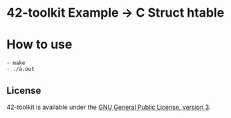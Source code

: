 42-toolkit	Example -> C Struct htable
==========

# How to use

    - make
    - ./a.out

## License

42-toolkit is available under the [GNU General Public License, version 3](LICENSE).
